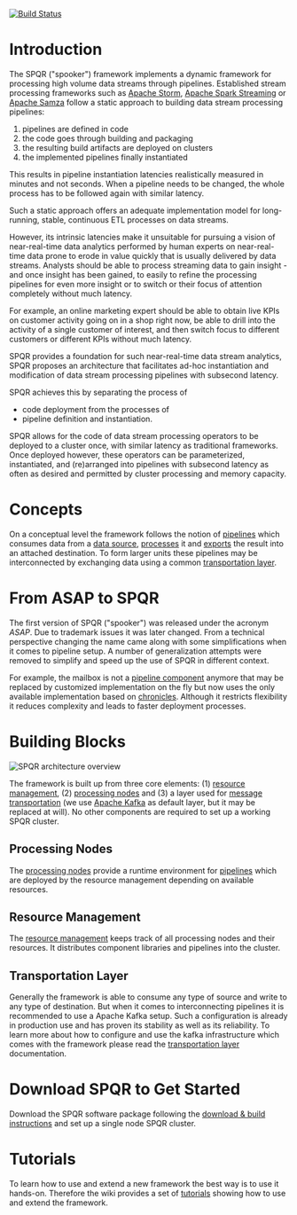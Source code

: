 [![Build Status](https://travis-ci.org/ottogroup/SPQR.svg?branch=master)](https://travis-ci.org/ottogroup/SPQR)

# Introduction
The SPQR ("spooker") framework implements a dynamic framework for processing high volume data streams through pipelines. 
Established stream processing frameworks such as [Apache Storm](https://storm.apache.org/), [Apache Spark Streaming](http://spark.apache.org/) or [Apache Samza](http://samza.incubator.apache.org/) follow a static approach to building data stream processing pipelines:

1. pipelines are defined in code
2. the code goes through building and packaging
3. the resulting build artifacts are deployed on clusters
4. the implemented pipelines finally instantiated

This results in pipeline instantiation latencies realistically measured in minutes and not seconds. When a pipeline needs to be changed, the whole process has to be followed again with similar latency.

Such a static approach offers an adequate implementation model for long-running, stable, continuous ETL processes on data streams.

However, its intrinsic latencies make it unsuitable for pursuing a vision of near-real-time data analytics performed by human experts on near-real-time data prone to erode in value quickly that is usually delivered by data streams. Analysts should be able to process streaming data to gain insight - and once insight has been gained, to easily to refine the processing pipelines for even more insight or to switch or their focus of attention completely without much latency.

For example, an online marketing expert should be able to obtain live KPIs on customer activity going on in a shop right now, be able to drill into the activity of a single customer of interest, and then switch focus to different customers or different KPIs without much latency.

SPQR provides a foundation for such near-real-time data stream analytics, SPQR proposes an architecture that facilitates ad-hoc instantiation and modification of data stream processing pipelines with subsecond latency.

SPQR achieves this by separating the process of
* code deployment 
from the processes of 
* pipeline definition and instantiation.

SPQR allows for the code of data stream processing operators to be deployed to a cluster once, with similar latency as traditional frameworks. Once deployed however, these operators can be parameterized, instantiated, and (re)arranged into pipelines with subsecond latency as often as desired and permitted by cluster processing and memory capacity.

# Concepts
On a conceptual level the framework follows the notion of [pipelines](https://github.com/ottogroup/SPQR/wiki/Pipelines) which consumes data from a [data source](https://github.com/ottogroup/SPQR/wiki/Source), [processes](https://github.com/ottogroup/SPQR/wiki/Operator) it and [exports](https://github.com/ottogroup/SPQR/wiki/Emitter) the result into an attached destination. To form larger units these pipelines may be interconnected by exchanging data using a common [transportation layer](https://github.com/ottogroup/SPQR/wiki/Transportation-Layer).

# From ASAP to SPQR
The first version of SPQR ("spooker") was released under the acronym _ASAP_. Due to trademark issues it was later changed. From a technical perspective changing the name came along with some simplifications when it comes to pipeline setup. A number of generalization attempts were removed to simplify and speed up the use of SPQR in different context. 

For example, the mailbox is not a [pipeline component](https://github.com/ottogroup/SPQR/wiki/SPQR-component-annotation) anymore that may be replaced by customized implementation on the fly but now uses the only available implementation based on [chronicles](https://github.com/OpenHFT/Java-Chronicle). Although it restricts flexibility it reduces complexity and leads to faster deployment processes. 


# Building Blocks

![SPQR architecture overview](https://github.com/ottogroup/SPQR/blob/master/architecture-overview.jpg)

The framework is built up from three core elements: (1) [resource management](https://github.com/ottogroup/SPQR/wiki/Resource-Manager), (2) [processing nodes](https://github.com/ottogroup/SPQR/wiki/Processing-Node) and (3) a layer used for [message transportation](https://github.com/ottogroup/SPQR/wiki/Transportation-Layer) (we use [Apache Kafka](http://kafka.apache.org) as default layer, but it may be replaced at will). No other components are required to set up a working SPQR cluster.

## Processing Nodes
The [processing nodes](https://github.com/ottogroup/SPQR/wiki/Processing-Node) provide a runtime environment for [pipelines](https://github.com/ottogroup/SPQR/wiki/Pipelines) which are deployed by the resource management depending on available resources. 

## Resource Management
The [resource management](https://github.com/ottogroup/SPQR/wiki/Resource-Manager) keeps track of all processing nodes and their resources. It distributes component libraries and pipelines into the cluster.

## Transportation Layer
Generally the framework is able to consume any type of source and write to any type of destination. But when it comes to interconnecting pipelines it is recommended to use a Apache Kafka setup. Such a configuration is already in production use and has proven its stability as well as its reliability. To learn more about how to configure and use the kafka infrastructure which comes with the framework please read the [transportation layer](https://github.com/ottogroup/SPQR/wiki/Transportation-Layer) documentation.

# Download SPQR to Get Started
Download the SPQR software package following the [download &amp; build instructions](https://github.com/ottogroup/SPQR/wiki/Build-and-Deployment-instructions) and set up a single node SPQR cluster.

# Tutorials
To learn how to use and extend a new framework the best way is to use it hands-on. Therefore the wiki provides a set of [tutorials](https://github.com/ottogroup/SPQR/wiki/Tutorials) showing how to use and extend the framework.


